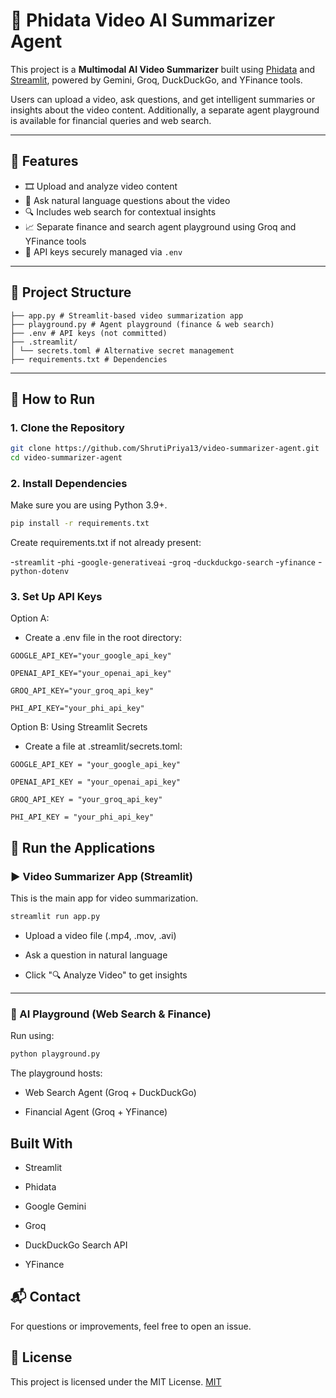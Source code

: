 # 🎥 Phidata Video AI Summarizer Agent

This project is a **Multimodal AI Video Summarizer** built using [Phidata](https://www.phidata.io/) and [Streamlit](https://streamlit.io/), powered by Gemini, Groq, DuckDuckGo, and YFinance tools.

Users can upload a video, ask questions, and get intelligent summaries or insights about the video content. Additionally, a separate agent playground is available for financial queries and web search.

---

## 🌟 Features

- 🎞️ Upload and analyze video content
- 🤖 Ask natural language questions about the video
- 🔍 Includes web search for contextual insights
- 📈 Separate finance and search agent playground using Groq and YFinance tools
- 🔐 API keys securely managed via `.env`

---

## 📁 Project Structure

```
├── app.py # Streamlit-based video summarization app
├── playground.py # Agent playground (finance & web search)
├── .env # API keys (not committed)
├── .streamlit/
│ └── secrets.toml # Alternative secret management
├── requirements.txt # Dependencies

```

---

## 🚀 How to Run

### 1. Clone the Repository

```bash
git clone https://github.com/ShrutiPriya13/video-summarizer-agent.git
cd video-summarizer-agent

```

### 2. Install Dependencies

Make sure you are using Python 3.9+.

```bash 
pip install -r requirements.txt
```

Create requirements.txt if not already present:

-`streamlit`
-`phi`
-`google-generativeai`
-`groq`
-`duckduckgo-search`
-`yfinance`
-`python-dotenv`


### 3. Set Up API Keys

Option A:

- Create a .env file in the root directory:

`GOOGLE_API_KEY="your_google_api_key"`

`OPENAI_API_KEY="your_openai_api_key"`

`GROQ_API_KEY="your_groq_api_key"`

`PHI_API_KEY="your_phi_api_key"`

Option B: Using Streamlit Secrets

- Create a file at .streamlit/secrets.toml:

`GOOGLE_API_KEY = "your_google_api_key"`

`OPENAI_API_KEY = "your_openai_api_key"`

`GROQ_API_KEY = "your_groq_api_key"`

`PHI_API_KEY = "your_phi_api_key"`

## 🧠 Run the Applications

### ▶️ Video Summarizer App (Streamlit)

This is the main app for video summarization.

```bash
streamlit run app.py
```
- Upload a video file (.mp4, .mov, .avi)

- Ask a question in natural language

- Click "🔍 Analyze Video" to get insights

---

### 🧪 AI Playground (Web Search & Finance)

Run using:

```bash
python playground.py
```

The playground hosts:

- Web Search Agent (Groq + DuckDuckGo)

- Financial Agent (Groq + YFinance)



## Built With

- Streamlit

- Phidata

- Google Gemini

- Groq

- DuckDuckGo Search API

- YFinance


## 📬 Contact

For questions or improvements, feel free to open an issue.


## 📜 License

This project is licensed under the MIT License.
[MIT](LICENSE)
